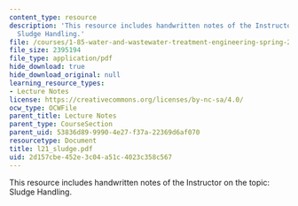 ```yaml
---
content_type: resource
description: 'This resource includes handwritten notes of the Instructor on the topic:
  Sludge Handling.'
file: /courses/1-85-water-and-wastewater-treatment-engineering-spring-2006/2d157cbe452e3c04a51c4023c358c567_l21_sludge.pdf
file_size: 2395194
file_type: application/pdf
hide_download: true
hide_download_original: null
learning_resource_types:
- Lecture Notes
license: https://creativecommons.org/licenses/by-nc-sa/4.0/
ocw_type: OCWFile
parent_title: Lecture Notes
parent_type: CourseSection
parent_uid: 53836d89-9990-4e27-f37a-22369d6af070
resourcetype: Document
title: l21_sludge.pdf
uid: 2d157cbe-452e-3c04-a51c-4023c358c567
---
```

This resource includes handwritten notes of the Instructor on the topic: Sludge Handling.
